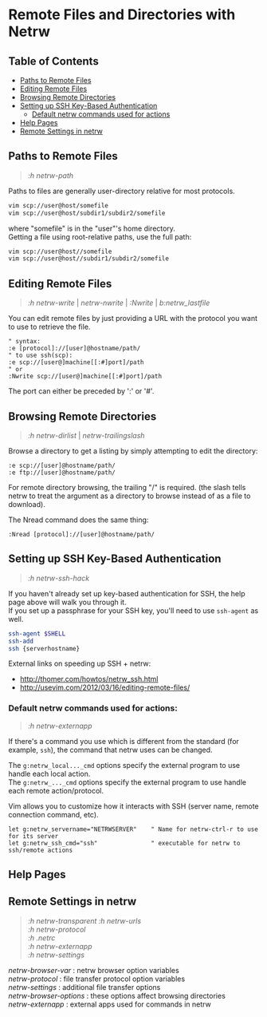 
# Remote Files and Directories with Netrw

## Table of Contents
* [Paths to Remote Files](#paths-to-remote-files) 
* [Editing Remote Files](#editing-remote-files) 
* [Browsing Remote Directories](#browsing-remote-directories) 
* [Setting up SSH Key-Based Authentication](#setting-up-ssh-key-based-authentication) 
    * [Default netrw commands used for actions](#default-netrw-commands-used-for-actions) 
* [Help Pages](#help-pages) 
* [Remote Settings in netrw](#remote-settings-in-netrw) 


## Paths to Remote Files
> *:h netrw-path*  

Paths to files are generally user-directory relative for most protocols.
```bash
vim scp://user@host/somefile
vim scp://user@host/subdir1/subdir2/somefile
```
where "somefile" is in the "user"'s home directory.  
Getting a file using root-relative paths, use the full path:
```bash
vim scp://user@host//somefile
vim scp://user@host//subdir1/subdir2/somefile
```


## Editing Remote Files
> *:h netrw-write* | *netrw-nwrite* | *:Nwrite* | *b:netrw_lastfile* 

You can edit remote files by just providing a URL with the protocol 
you want to use to retrieve the file.
```vim
" syntax:
:e [protocol]://[user]@hostname/path/
" to use ssh(scp):
:e scp://[user@]machine[[:#]port]/path 
" or
:Nwrite scp://[user@]machine[[:#]port]/path
```
The port can either be preceded by ':' or '#'.



## Browsing Remote Directories
> *:h netrw-dirlist* | *netrw-trailingslash*  

Browse a directory to get a listing by simply attempting to
edit the directory:
```vim
:e scp://[user]@hostname/path/
:e ftp://[user]@hostname/path/
```
For remote directory browsing, the trailing "/" is required. 
(the slash tells netrw to treat the argument
as a directory to browse instead of as a file to download).

The Nread command does the same thing:
```vim
:Nread [protocol]://[user]@hostname/path/
```



## Setting up SSH Key-Based Authentication
> *:h netrw-ssh-hack*   

If you haven't already set up key-based authentication for SSH, the help page above
will walk you through it.  
If you set up a passphrase for your SSH key, you'll need to use `ssh-agent` as well. 
```bash
ssh-agent $SHELL
ssh-add
ssh {serverhostname}
```
External links on speeding up SSH + netrw:
* http://thomer.com/howtos/netrw_ssh.html
* http://usevim.com/2012/03/16/editing-remote-files/



### Default netrw commands used for actions:  
> *:h netrw-externapp*    

If there's a command you use which is different from the standard (for example, `ssh`),
the command that netrw uses can be changed.  

The `g:netrw_local..._cmd` options specify the external program to use handle each local action.  
The `g:netrw_..._cmd` options specify the external program to use handle each remote action/protocol.  

Vim allows you to customize how it interacts with SSH (server name, remote connection command,
etc).
```vim
let g:netrw_servername="NETRWSERVER"    " Name for netrw-ctrl-r to use for its server
let g:netrw_ssh_cmd="ssh"               " executable for netrw to ssh/remote actions
```

## Help Pages
## Remote Settings in netrw
> *:h netrw-transparent*
> *:h netrw-urls*  
> *:h netrw-protocol*  
> *:h .netrc*  
> *:h netrw-externapp*  
> *:h netrw-settings*  


*netrw-browser-var*     : netrw browser option variables  
*netrw-protocol*        : file transfer protocol option variables  
*netrw-settings*        : additional file transfer options  
*netrw-browser-options* : these options affect browsing directories  
*netrw-externapp*       : external apps used for commands in netrw  

